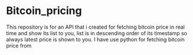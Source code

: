 # Bitcoin_pricing
This repository is for an API that i created for fetching bitcoin price in real time and show its list to you, list is in descending order of its timestamp so always latest price is shown to you. I have use python for fetching bitcoin price from
